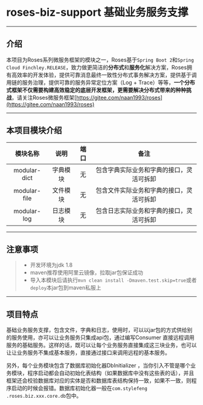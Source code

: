 # roses-biz-support 基础业务服务支撑

---
   
## 介绍
本项目为Roses系列微服务框架的模块之一，Roses基于`Spring Boot 2`和`Spring Cloud Finchley.RELEASE`，致力做更简洁的**分布式**和**服务化**解决方案，Roses拥有高效率的开发体验，提供可靠消息最终一致性分布式事务解决方案，提供基于调用链的服务治理，提供可靠的服务异常定位方案（Log + Trace）等等，**一个分布式框架不仅需要构建高效稳定的底层开发框架，更需要解决分布式带来的种种挑战**，请关注Roses微服务框架[https://gitee.com/naan1993/roses](https://gitee.com/naan1993/roses)

---

## 本项目模块介绍

| 模块名称 | 说明 | 端口 | 备注 |
| :---: | :---: | :---: | :---: |
| modular-dict | 字典模块 | 无 | 包含字典实际业务和字典的接口，灵活可拆卸 |
| modular-file | 文件模块 | 无 | 包含文件实际业务和字典的接口，灵活可拆卸 |
| modular-log | 日志模块 | 无 | 包含日志实际业务和字典的接口，灵活可拆卸 |


---

## 注意事项

> * 开发环境为jdk 1.8
> * maven推荐使用阿里云镜像，拉取jar包保证成功
> * 导入本模块后请执行`mvn clean install -Dmaven.test.skip=true`或者`deploy`本jar包到maven私服上

---

## 项目特点

基础业务服务支撑，包含文件，字典和日志，使用时，可以以jar包的方式供给别的服务使用，亦可以让业务服务只集成api包，通过编写Consumer
直接远程调用服务的基础服务。这样的话，既可以让每个业务服务直接集成这三块业务，也可以让让业务服务不集成基本服务，直接通过接口来调用远程的基本服务。

另外，每个业务模块包含了数据库初始化器DbInitializer
，当你引入不管是哪个业务模块，程序启动都会自动初始化表结构（如果数据库中没有这些表的话），并且框架还会校验数据库对应的实体是否和数据库表结构保持一致，如果不一致，则程序启动的时候会报错。数据库初始化器一般在`com.stylefeng
.roses.biz.xxx.core.db`包中。
